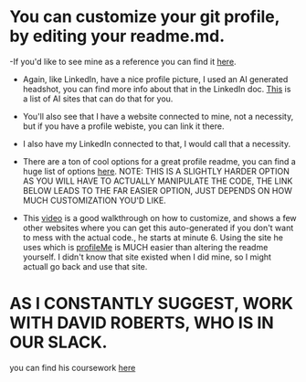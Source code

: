 # You can customize your git profile, by editing your readme.md.

-If you'd like to see mine as a reference you can find it [here](https://github.com/Kadillehay).

- Again, like LinkedIn, have a nice profile picture, I used an AI generated headshot, you can find more info about that in the LinkedIn doc. [This](https://www.unite.ai/best-ai-headshot-generators/) is a list of AI sites that can do that for you.

- You'll also see that I have a website connected to mine, not a necessity, but if you have a profile webiste, you can link it there.

- I also have my LinkedIn connected to that, I would call that a necessity.

- There are a ton of cool options for a great profile readme, you can find a huge list of options [here](https://github.com/abhisheknaiidu/awesome-github-profile-readme?tab=readme-ov-file#code-mode-).
NOTE: THIS IS A SLIGHTLY HARDER OPTION AS YOU WILL HAVE TO ACTUALLY MANIPULATE THE CODE, THE LINK BELOW LEADS TO THE FAR EASIER OPTION, JUST DEPENDS ON HOW MUCH CUSTOMIZATION YOU'D LIKE.

- This [video](https://youtu.be/ktN5tDfQ_g8?si=EQKODJ9AS7vATGUq) is a good walkthrough on how to customize, and shows a few other websites where you can get this auto-generated if you don't want to mess with the actual code., he starts at minute 6. Using the site he uses which is [profileMe](https://www.profileme.dev)
is MUCH easier than altering the readme yourself. I didn't know that site existed when I did mine, so I might actuall go back and use that site.

# AS I CONSTANTLY SUGGEST, WORK WITH DAVID ROBERTS, WHO IS IN OUR SLACK.
you can find his coursework [here](https://crushing.digital//#)